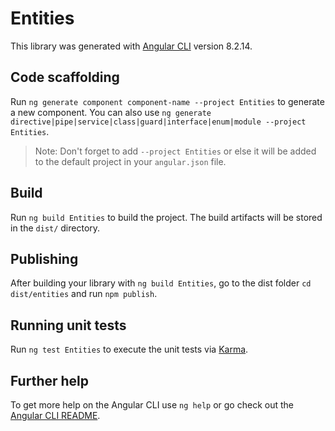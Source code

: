 # Entities

This library was generated with [Angular CLI](https://github.com/angular/angular-cli) version 8.2.14.

## Code scaffolding

Run `ng generate component component-name --project Entities` to generate a new component. You can also use `ng generate directive|pipe|service|class|guard|interface|enum|module --project Entities`.
> Note: Don't forget to add `--project Entities` or else it will be added to the default project in your `angular.json` file. 

## Build

Run `ng build Entities` to build the project. The build artifacts will be stored in the `dist/` directory.

## Publishing

After building your library with `ng build Entities`, go to the dist folder `cd dist/entities` and run `npm publish`.

## Running unit tests

Run `ng test Entities` to execute the unit tests via [Karma](https://karma-runner.github.io).

## Further help

To get more help on the Angular CLI use `ng help` or go check out the [Angular CLI README](https://github.com/angular/angular-cli/blob/master/README.md).
